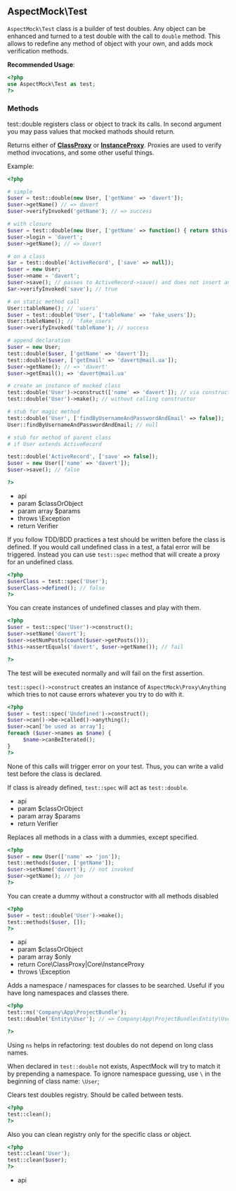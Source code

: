 
## AspectMock\Test


`AspectMock\Test` class is a builder of test doubles.
Any object can be enhanced and turned to a test double with the call to `double` method.
This allows to redefine any method of object with your own, and adds mock verification methods.

**Recommended Usage**:

``` php
<?php
use AspectMock\Test as test;
?>
```

### Methods


test::double registers class or object to track its calls.
In second argument you may pass values that mocked mathods should return.

Returns either of [**ClassProxy**](https://github.com/Codeception/AspectMock/blob/master/docs/ClassProxy.md)
or [**InstanceProxy**](https://github.com/Codeception/AspectMock/blob/master/docs/InstanceProxy.md).
Proxies are used to verify method invocations, and some other useful things.

Example:

``` php
<?php

# simple
$user = test::double(new User, ['getName' => 'davert']);
$user->getName() // => davert
$user->verifyInvoked('getName'); // => success

# with closure
$user = test::double(new User, ['getName' => function() { return $this->login; }]);
$user->login = 'davert';
$user->getName(); // => davert

# on a class
$ar = test::double('ActiveRecord', ['save' => null]);
$user = new User;
$user->name = 'davert';
$user->save(); // passes to ActiveRecord->save() and does not insert any SQL.
$ar->verifyInvoked('save'); // true

# on static method call
User::tableName(); // 'users'
$user = test::double('User', ['tableName' => 'fake_users']);
User::tableName(); // 'fake_users'
$user->verifyInvoked('tableName'); // success

# append declaration
$user = new User;
test::double($user, ['getName' => 'davert']);
test::double($user, ['getEmail' => 'davert@mail.ua']);
$user->getName(); // => 'davert'
$user->getEmail(); => 'davert@mail.ua'

# create an instance of mocked class
test::double('User')->construct(['name' => 'davert']); // via constructir
test::double('User')->make(); // without calling constructor

# stub for magic method
test::double('User', ['findByUsernameAndPasswordAndEmail' => false]);
User::findByUsernameAndPasswordAndEmail; // null

# stub for method of parent class
# if User extends ActiveRecord

test::double('ActiveRecord', ['save' => false]);
$user = new User(['name' => 'davert']);
$user->save(); // false

?>
```

 * api
 * param $classOrObject
 * param array $params
 * throws \Exception
 * return Verifier


If you follow TDD/BDD practices a test should be written before the class is defined.
If you would call undefined class in a test, a fatal error will be triggered.
Instead you can use `test::spec` method that will create a proxy for an undefined class.

``` php
<?php
$userClass = test::spec('User');
$userClass->defined(); // false
?>
```

You can create instances of undefined classes and play with them.

``` php
<?php
$user = test::spec('User')->construct();
$user->setName('davert');
$user->setNumPosts(count($user->getPosts()));
$this->assertEquals('davert', $user->getName()); // fail

?>
```

The test will be executed normally and will fail on the first assertion.

`test::spec()->construct` creates an instance of `AspectMock\Proxy\Anything`
which tries to not cause errors whatever you try to do with it.

``` php
<?php
$user = test::spec('Undefined')->construct();
$user->can()->be->called()->anything();
$user->can['be used as array'];
foreach ($user->names as $name) {
     $name->canBeIterated();
}
?>
```

None of this calls will trigger error on your test.
Thus, you can write a valid test before the class is declared.

If class is already defined, `test::spec` will act as `test::double`.

 * api
 * param $classOrObject
 * param array $params
 * return Verifier



Replaces all methods in a class with a dummies, except specified.

``` php
<?php
$user = new User(['name' => 'jon']);
test::methods($user, ['getName']);
$user->setName('davert'); // not invoked
$user->getName(); // jon
?>
```

You can create a dummy without a constructor with all methods disabled

``` php
<?php
$user = test::double('User')->make();
test::methods($user, []);
?>
```

 * api
 * param $classOrObject
 * param array $only
 * return Core\ClassProxy|Core\InstanceProxy
 * throws \Exception


Adds a namespace / namespaces for classes to be searched.
Useful if you have long namespaces and classes there.

``` php
<?php
test::ns('Company\App\ProjectBundle');
test::double('Entity\User'); // => Company\App\ProjectBundle\Entity\User

?>
```
Using `ns` helps in refactoring: test doubles do not depend on long class names.

When declared in `test::double` not exists, AspectMock will try to match it by prepending a namespace.
To ignore namespace guessing, use `\` in the beginning of class name: `\User`;



Clears test doubles registry.
Should be called between tests.

``` php
<?php
test::clean();
?>
```

Also you can clean registry only for the specific class or object.

``` php
<?php
test::clean('User');
test::clean($user);
?>
```

 * api


